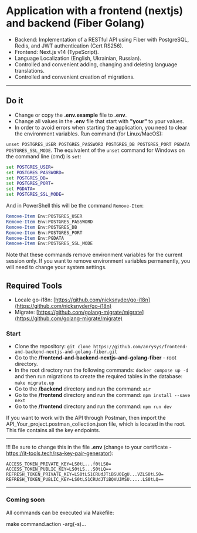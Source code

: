 # Application with a frontend (nextjs) and backend (Fiber Golang)

- Backend: Implementation of a RESTful API using Fiber with PostgreSQL, Redis, and JWT authentication (Cert RS256).
- Frontend: Next.js v14 (TypeScript).
- Language Localization (English, Ukrainian, Russian).
- Controlled and convenient adding, changing and deleting language translations.
- Controlled and convenient creation of migrations.

---

## Do it

- Change or copy the **.env.example** file to **.env**.
- Change all values ​​in the **.env** file that start with **"your"** to your values.
- In order to avoid errors when starting the application, you need to clear the environment variables.
 Run command (for Linux/MacOS):

 ``unset POSTGRES_USER POSTGRES_PASSWORD POSTGRES_DB POSTGRES_PORT PGDATA POSTGRES_SSL_MODE``.
 The equivalent of the `unset` command for Windows on the command line (cmd) is `set`:

```cmd
set POSTGRES_USER=
set POSTGRES_PASSWORD=
set POSTGRES_DB=
set POSTGRES_PORT=
set PGDATA=
set POSTGRES_SSL_MODE=
```

And in PowerShell this will be the command `Remove-Item`:

```powershell
Remove-Item Env:POSTGRES_USER
Remove-Item Env:POSTGRES_PASSWORD
Remove-Item Env:POSTGRES_DB
Remove-Item Env:POSTGRES_PORT
Remove-Item Env:PGDATA
Remove-Item Env:POSTGRES_SSL_MODE
```

Note that these commands remove environment variables for the current session only. If you want to remove environment variables permanently, you will need to change your system settings.

## Required Tools

- Locale go-i18n: [https://github.com/nicksnyder/go-i18n](https://github.com/nicksnyder/go-i18n)
- Migrate: [https://github.com/golang-migrate/migrate](https://github.com/golang-migrate/migrate)

### Start

- Clone the repository: ``git clone https://github.com/anrysys/frontend-and-backend-nextjs-and-golang-fiber.git``
- Go to the **/frontend-and-backend-nextjs-and-golang-fiber** - root directory.
- In the root directory run the following commands: ``docker compose up -d`` and then run migrations to create the required tables in the database: ``make migrate.up``
- Go to the **/backend** directory and run the command: ``air``
- Go to the **/frontend** directory and run the command: ``npm install --save next``
- Go to the **/frontend** directory and run the command: ``npm run dev``

If you want to work with the API through Postman, then import the API_Your_project.postman_collection.json file, which is located in the root. This file contains all the key endpoints.

---

!!! Be sure to change this in the file **.env** (change to your certificate - <https://it-tools.tech/rsa-key-pair-generator>):

``ACCESS_TOKEN_PRIVATE_KEY=LS0tL...f0tLS0=
ACCESS_TOKEN_PUBLIC_KEY=LS0tLS...S0tLQ==
REFRESH_TOKEN_PRIVATE_KEY=LS0tLS1CRUdJTiBSU0EgU...VZLS0tLS0=
REFRESH_TOKEN_PUBLIC_KEY=LS0tLS1CRUdJTiBQVUJMSU.....LS0tLQ==``

---

### Coming soon

All commands can be executed via Makefile:

make command.action -arg(-s)...
